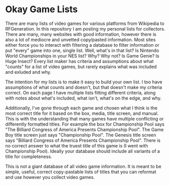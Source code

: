 # Okay Game Lists
There are many lists of video games for various platforms from Wikipedia to RFGeneration. In this repository I am posting my personal lists for collectors. There are many, many websites with good information, however there is also a lot of mediocre and unvetted copy/pasted information. Most sites either force you to interact with filtering a database to filter information or put "every" game into one, single list. Well, what's in that list? Is Nintendo World Championships in your NES list? Why? Why not? Is Game Genie? Is Huge Insect? Every list maker has criteria and assumptions about what "counts" for a list of video games, but rarely explains what was included and exluded and why.

The intention for my lists is to make it easy to build your own list. I too have assumptions of what counts and doesn't, but that doesn't make my criteria correct. On each page I have multiple lists fitting different criteria, along with notes about what's included, what isn't, what's on the edge, and why.

Additionally, I've gone through each game and chosen what I think is the most correct title for it based on the box, media, title screen, and manual. This is with the understanding that many games have multiple conflicting or differently formatted titles. For example the box for Championship Pool says "The Billiard Congress of America Presents Championship Pool". The Game Boy title screen just says "Championship Pool". The Genesis title screen says "Billiard Congress of America Presents Championship Pool". There is no correct answer to what the truest title of this game is (I went with Championship Pool). Ideally your database should include all variants of a title for completeness.

This is not a giant database of all video game information. It is meant to be simple, useful, correct copy-pastable lists of titles that you can reformat and use however you collect video games.

